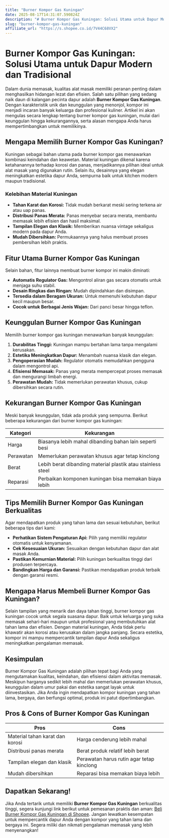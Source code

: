 ```yaml
---
title: "Burner Kompor Gas Kuningan"
date: 2025-08-17T14:31:07.590824Z
description: "# Burner Kompor Gas Kuningan: Solusi Utama untuk Dapur Modern dan Tradisional..."
slug: "burner-kompor-gas-kuningan"
affiliate_url: "https://s.shopee.co.id/7V44C68VX2"
---
```

# Burner Kompor Gas Kuningan: Solusi Utama untuk Dapur Modern dan Tradisional

Dalam dunia memasak, kualitas alat masak memiliki peranan penting dalam menghasilkan hidangan lezat dan efisien. Salah satu pilihan yang sedang naik daun di kalangan pecinta dapur adalah **Burner Kompor Gas Kuningan**. Dengan karakteristik unik dan keunggulan yang menonjol, kompor ini menjadi incaran banyak keluarga dan profesional kuliner. Artikel ini akan mengulas secara lengkap tentang burner kompor gas kuningan, mulai dari keunggulan hingga kekurangannya, serta alasan mengapa Anda harus mempertimbangkan untuk memilikinya.

## Mengapa Memilih Burner Kompor Gas Kuningan?

Kuningan sebagai bahan utama pada burner kompor gas menawarkan kombinasi keindahan dan keawetan. Material kuningan dikenal karena ketahanannya terhadap korosi dan panas, menjadikannya pilihan ideal untuk alat masak yang digunakan rutin. Selain itu, desainnya yang elegan meningkatkan estetika dapur Anda, sempurna baik untuk kitchen modern maupun tradisional.

### Kelebihan Material Kuningan
- **Tahan Karat dan Korosi:** Tidak mudah berkarat meski sering terkena air atau uap panas.
- **Distribusi Panas Merata:** Panas menyebar secara merata, membantu memasak lebih efisien dan hasil maksimal.
- **Tampilan Elegan dan Klasik:** Memberikan nuansa vintage sekaligus modern pada dapur Anda.
- **Mudah Dibersihkan:** Permukaannya yang halus membuat proses pembersihan lebih praktis.

## Fitur Utama Burner Kompor Gas Kuningan

Selain bahan, fitur lainnya membuat burner kompor ini makin diminati:

- **Automatis Regulator Gas:** Mengontrol aliran gas secara otomatis untuk menjaga suhu stabil.
- **Desain Ringkas dan Ringan:** Mudah dipindahkan dan disimpan.
- **Tersedia dalam Beragam Ukuran:** Untuk memenuhi kebutuhan dapur kecil maupun besar.
- **Cocok untuk Berbagai Jenis Wajan:** Dari panci besar hingga teflon. 

## Keunggulan Burner Kompor Gas Kuningan

Memilih burner kompor gas kuningan menawarkan banyak keunggulan:

1. **Durabilitas Tinggi:** Kuningan mampu bertahan lama tanpa mengalami kerusakan.
2. **Estetika Meningkatkan Dapur:** Menambah nuansa klasik dan elegan.
3. **Pengoperasian Mudah:** Regulator otomatis memudahkan pengguna dalam mengontrol api.
4. **Efisiensi Memasak:** Panas yang merata mempercepat proses memasak dan mengurangi limbah energi.
5. **Perawatan Mudah:** Tidak memerlukan perawatan khusus, cukup dibersihkan secara rutin.

## Kekurangan Burner Kompor Gas Kuningan

Meski banyak keunggulan, tidak ada produk yang sempurna. Berikut beberapa kekurangan dari burner kompor gas kuningan:

| Kategori       | Kekurangan                                               |
|----------------|----------------------------------------------------------|
| Harga          | Biasanya lebih mahal dibanding bahan lain seperti besi   |
| Perawatan      | Memerlukan perawatan khusus agar tetap kinclong          |
| Berat          | Lebih berat dibanding material plastik atau stainless steel|
| Reparasi       | Perbaikan komponen kuningan bisa memakan biaya lebih      |

## Tips Memilih Burner Kompor Gas Kuningan Berkualitas

Agar mendapatkan produk yang tahan lama dan sesuai kebutuhan, berikut beberapa tips dari kami:
- **Perhatikan Sistem Pengaturan Api:** Pilih yang memiliki regulator otomatis untuk kenyamanan.
- **Cek Kesesuaian Ukuran:** Sesuaikan dengan kebutuhan dapur dan alat masak Anda.
- **Pastikan Kemurnian Material:** Pilih kuningan berkualitas tinggi dari produsen terpercaya.
- **Bandingkan Harga dan Garansi:** Pastikan mendapatkan produk terbaik dengan garansi resmi.

## Mengapa Harus Membeli Burner Kompor Gas Kuningan?

Selain tampilan yang menarik dan daya tahan tinggi, burner kompor gas kuningan cocok untuk segala suasana dapur. Baik untuk keluarga yang suka memasak sehari-hari maupun untuk profesional yang membutuhkan alat tahan lama dan efisien. Dengan material kuningan, Anda tidak perlu khawatir akan korosi atau kerusakan dalam jangka panjang. Secara estetika, kompor ini mampu mempercantik tampilan dapur Anda sekaligus meningkatkan pengalaman memasak.

## Kesimpulan

Burner Kompor Gas Kuningan adalah pilihan tepat bagi Anda yang mengutamakan kualitas, keindahan, dan efisiensi dalam aktivitas memasak. Meskipun harganya sedikit lebih mahal dan memerlukan perawatan khusus, keunggulan dalam umur pakai dan estetika sangat layak untuk diinvestasikan. Jika Anda ingin mendapatkan kompor kuningan yang tahan lama, bergaya, dan berfungsi optimal, produk ini patut dipertimbangkan.

## Pros & Cons of Burner Kompor Gas Kuningan

| **Pros** | **Cons** |
| --- | --- |
| Material tahan karat dan korosi | Harga cenderung lebih mahal |
| Distribusi panas merata | Berat produk relatif lebih berat |
| Tampilan elegan dan klasik | Perawatan harus rutin agar tetap kinclong |
| Mudah dibersihkan | Reparasi bisa memakan biaya lebih |

## Dapatkan Sekarang! 

Jika Anda tertarik untuk memiliki **Burner Kompor Gas Kuningan** berkualitas tinggi, segera kunjungi link berikut untuk pemesanan praktis dan aman: [Beli Burner Kompor Gas Kuningan di Shopee](https://s.shopee.co.id/7V44C68VX2). Jangan lewatkan kesempatan untuk mempercantik dapur Anda dengan kompor yang tahan lama dan bergaya ini. Segera miliki dan nikmati pengalaman memasak yang lebih menyenangkan!